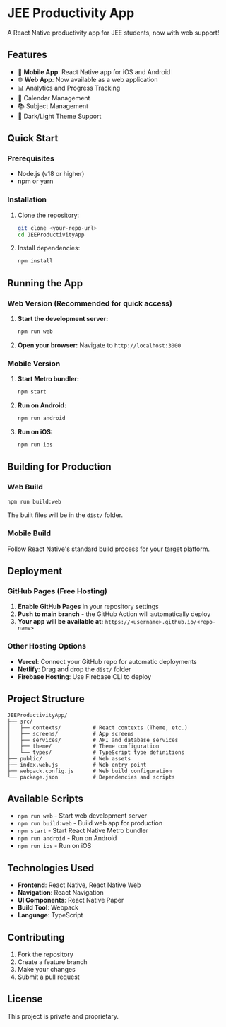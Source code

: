 # JEE Productivity App

A React Native productivity app for JEE students, now with web support!

## Features

- 📱 **Mobile App**: React Native app for iOS and Android
- 🌐 **Web App**: Now available as a web application
- 📊 Analytics and Progress Tracking
- 📅 Calendar Management
- 📚 Subject Management
- 🎨 Dark/Light Theme Support

## Quick Start

### Prerequisites

- Node.js (v18 or higher)
- npm or yarn

### Installation

1. Clone the repository:
   ```bash
   git clone <your-repo-url>
   cd JEEProductivityApp
   ```

2. Install dependencies:
   ```bash
   npm install
   ```

## Running the App

### Web Version (Recommended for quick access)

1. **Start the development server:**
   ```bash
   npm run web
   ```

2. **Open your browser:**
   Navigate to `http://localhost:3000`

### Mobile Version

1. **Start Metro bundler:**
   ```bash
   npm start
   ```

2. **Run on Android:**
   ```bash
   npm run android
   ```

3. **Run on iOS:**
   ```bash
   npm run ios
   ```

## Building for Production

### Web Build

```bash
npm run build:web
```

The built files will be in the `dist/` folder.

### Mobile Build

Follow React Native's standard build process for your target platform.

## Deployment

### GitHub Pages (Free Hosting)

1. **Enable GitHub Pages** in your repository settings
2. **Push to main branch** - the GitHub Action will automatically deploy
3. **Your app will be available at:** `https://<username>.github.io/<repo-name>`

### Other Hosting Options

- **Vercel**: Connect your GitHub repo for automatic deployments
- **Netlify**: Drag and drop the `dist/` folder
- **Firebase Hosting**: Use Firebase CLI to deploy

## Project Structure

```
JEEProductivityApp/
├── src/
│   ├── contexts/          # React contexts (Theme, etc.)
│   ├── screens/           # App screens
│   ├── services/          # API and database services
│   ├── theme/             # Theme configuration
│   └── types/             # TypeScript type definitions
├── public/                # Web assets
├── index.web.js           # Web entry point
├── webpack.config.js      # Web build configuration
└── package.json           # Dependencies and scripts
```

## Available Scripts

- `npm run web` - Start web development server
- `npm run build:web` - Build web app for production
- `npm start` - Start React Native Metro bundler
- `npm run android` - Run on Android
- `npm run ios` - Run on iOS

## Technologies Used

- **Frontend**: React Native, React Native Web
- **Navigation**: React Navigation
- **UI Components**: React Native Paper
- **Build Tool**: Webpack
- **Language**: TypeScript

## Contributing

1. Fork the repository
2. Create a feature branch
3. Make your changes
4. Submit a pull request

## License

This project is private and proprietary.

